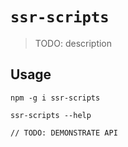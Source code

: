 # `ssr-scripts`

> TODO: description

## Usage

```
npm -g i ssr-scripts

ssr-scripts --help

// TODO: DEMONSTRATE API
```
